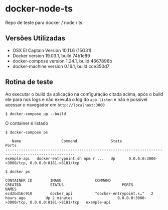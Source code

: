# docker-node-ts

Repo de teste para docker / node / ts

## Versões Utilizadas

-   OSX El Captain Version 10.11.6 (15G31)
-   Docker version 19.03.1, build 74b1e89
-   docker-compose version 1.24.1, build 4667896b
-   docker-machine version 0.16.1, build cce350d7

## Rotina de teste

Ao executar o build da aplicação na configuração citada acima, após o build ele para nos logs e não exevuta o log do `app.listen` e não e possivel acessar o navegador em `http://localhost:3000`

```
$ docker-compose up --build
```

O container é listado

```
$ docker-compose ps

   Name                  Command               State                       Ports
-----------------------------------------------------------------------------------------------------
exemple-api   docker-entrypoint.sh npm r ...   Up      0.0.0.0:3000->3000/tcp, 0.0.0.0:8181->8181/tcp
```

```
$ docker ps

CONTAINER ID        IMAGE               COMMAND                  CREATED             STATUS                          PORTS                                            NAMES
ecd2bd16c910        docker_api          "docker-entrypoint.s…"   2 hours ago         Up 2 minutes                    0.0.0.0:3000->3000/tcp, 0.0.0.0:8181->8181/tcp   exemple-api
```
